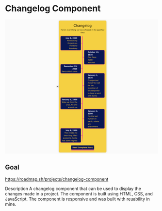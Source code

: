 # Changelog Component

![Changelog Component](Capture%20-%20Changlog.png)

## Goal

https://roadmap.sh/projects/changelog-component

Description
A changelog component that can be used to display the changes made in a project. The component is built using HTML, CSS, and JavaScript. The component is responsive and was built with reuability in mine.
